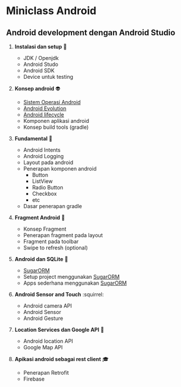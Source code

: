 # Miniclass Android

## Android development dengan Android Studio

1. **Instalasi dan setup** :space_invader:
    - JDK / Openjdk
    - Android Studo
    - Android SDK
    - Device untuk testing

2. **Konsep android** :alien:
    - [Sistem Operasi Android](materi/topik2/android.md)
    - [Android Evolution](materi/topik2/version.md)
    - [Android lifecycle](materi/topik2/lifecycle.md)
    - Komponen aplikasi android
    - Konsep build tools (gradle)

3. **Fundamental** :iphone:
    - Android Intents
    - Android Logging
    - Layout pada android
    - Penerapan komponen android
        - Button
        - ListView
        - Radio Button
        - Checkbox
        - etc
    - Dasar penerapan gradle

4. **Fragment Android** :calling:
    - Konsep Fragment
    - Penerapan fragment pada layout
    - Fragment pada toolbar
    - Swipe to refresh (optional)

5. **Android dan SQLite** :balloon:
    - [SugarORM](http://satyan.github.io/sugar/)
    - Setup project menggunakan [SugarORM](http://satyan.github.io/sugar/)
    - Apps sederhana menggunakan [SugarORM](http://satyan.github.io/sugar/)

6. **Android Sensor and Touch** :squirrel:
    - Android camera API
    - Android Sensor
    - Android Gesture

7. **Location Services dan Google API** :ghost:
    - Android location API
    - Google Map API

8. **Apikasi android sebagai rest client** :mortar_board:
    - Penerapan Retrofit
    - Firebase